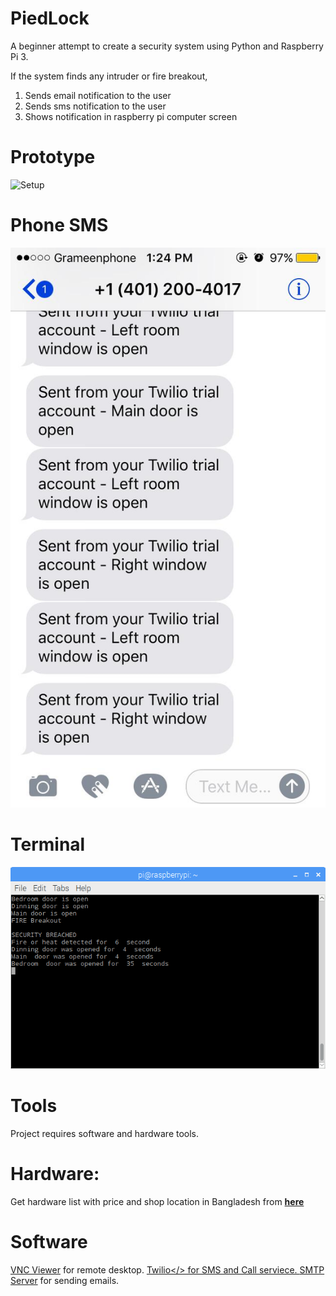 # PiedLock
A beginner attempt to create a security system using Python and Raspberry Pi 3.

If the system finds any intruder or fire breakout,
1. Sends email notification to the user
2. Sends sms notification to the user
3. Shows notification in raspberry pi computer screen

# Prototype
![Setup](/pictures/IMG_8908.JPG)

# Phone SMS
![SMS](/pictures/sms.jpeg)

# Terminal 
![Terminal feed](/pictures/tarminal.png)

# Tools
  Project requires software and hardware tools. 
  # Hardware: 
  Get hardware list with price and shop location in Bangladesh from <b><a href="components.xlsx">here</a></b>
  # Software
  <a href="https://www.realvnc.com/en/connect/download/viewer/">VNC Viewer</a> for remote desktop. 
  <a href="http://twilio.com/">Twilio</> for SMS and Call serviece.
  <a href="www.serversmtp.com/">SMTP Server</a> for sending emails. 
